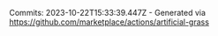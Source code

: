 Commits: 2023-10-22T15:33:39.447Z - Generated via https://github.com/marketplace/actions/artificial-grass
<br>
